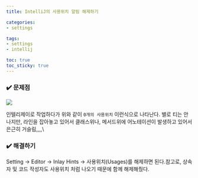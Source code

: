 ```yaml
---
title: IntelliJ의 사용위치 알림 해제하기

categories:
- settings

tags:
- settings
- intellij

toc: true
toc_sticky: true
---
```


### ✔️ 문제점

![](<../.gitbook/assets/image (1) (1).png>)

인텔리제이로 작업하다가 위와 같이 `0개의 사용위치`  이런식으로 나타난다. 별로 티는 안나지만, 라인을 잡아놓고 있어서 클래스위나, 메서드위에 어노테이션이 발생하고 있어서 은근히 거슬림,,,,\


### ✔️ 해결하기

Setting → Editor → Inlay Hints → 사용위치(Usages)를 해제하면 된다.참고로, 상속자 및 코드 작성자도 사용위치 처럼 나오기 때문에 함께 해제해줬다.

<figure><img src="../.gitbook/assets/image (5) (1) (1).png" alt=""><figcaption></figcaption></figure>